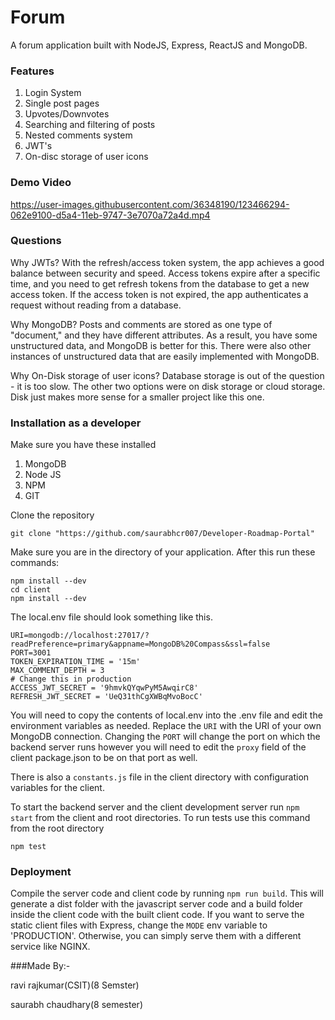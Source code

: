 
# Forum

A forum application built with NodeJS, Express, ReactJS and MongoDB.

### Features

1. Login System
2. Single post pages
3. Upvotes/Downvotes
4. Searching and filtering of posts
5. Nested comments system
6. JWT's
7. On-disc storage of user icons

### Demo Video

https://user-images.githubusercontent.com/36348190/123466294-062e9100-d5a4-11eb-9747-3e7070a72a4d.mp4

### Questions

Why JWTs?
With the refresh/access token system, the app achieves a good balance between security and speed.
Access tokens expire after a specific time, and you need to get refresh tokens from the database to get a new access token. If the access token is not expired, the app authenticates a request
without reading from a database. 

Why MongoDB?
Posts and comments are stored as one type of "document," and they have different attributes. As a result, you have some unstructured data, and MongoDB is better for this. 
There were also other instances of unstructured data that are easily implemented with MongoDB.

Why On-Disk storage of user icons?
Database storage is out of the question - it is too slow. The other two options were on disk storage or cloud storage.
Disk just makes more sense for a smaller project like this one. 

### Installation as a developer

Make sure you have these installed

1. MongoDB
2. Node JS
3. NPM
4. GIT

Clone the repository

```
git clone "https://github.com/saurabhcr007/Developer-Roadmap-Portal"
```

Make sure you are in the directory of your application.
After this run these commands:

```
npm install --dev
cd client
npm install --dev
```

The local.env file should look something like this. 

```
URI=mongodb://localhost:27017/?readPreference=primary&appname=MongoDB%20Compass&ssl=false
PORT=3001
TOKEN_EXPIRATION_TIME = '15m'
MAX_COMMENT_DEPTH = 3
# Change this in production
ACCESS_JWT_SECRET = '9hmvkQYqwPyM5AwqirC8'
REFRESH_JWT_SECRET = 'UeQ31thCgXWBqMvoBocC'
```

You will need to copy the contents of local.env into the .env file and edit the environment variables as needed. Replace the `URI` with the URI of your own MongoDB connection. Changing the `PORT` will change the port on which the backend server runs however you will need to edit the `proxy` field of the client package.json to be on that port as well.

There is also a `constants.js` file in the client directory with configuration variables for the client.

To start the backend server and the client development server run `npm start` from the client and root directories.
To run tests use this command from the root directory

```
npm test
```

### Deployment

Compile the server code and client code by running ```npm run build```.
This will generate a dist folder with the javascript server code and a build folder inside the client code with the built
client code. If you want to serve the static client files with Express, change the ```MODE``` env variable to 'PRODUCTION'.
Otherwise, you can simply serve them with a different service like NGINX. 

###Made By:-

ravi rajkumar(CSIT)(8 Semster)

saurabh chaudhary(8 semester)
